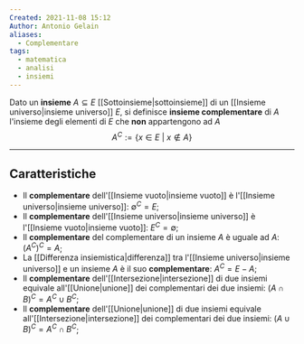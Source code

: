 ```yaml
---
Created: 2021-11-08 15:12
Author: Antonio Gelain
aliases:
  - Complementare
tags:
  - matematica
  - analisi
  - insiemi
---
```


Dato un **insieme** $A \subseteq E$ [[Sottoinsieme|sottoinsieme]] di un [[Insieme universo|insieme universo]] $E$, si definisce **insieme complementare** di $A$ l'insieme degli elementi di $E$ che **non** appartengono ad $A$
$$A^C := \{x \in E\ |\ x \notin A\}$$

---

## Caratteristiche

- Il **complementare** dell'[[Insieme vuoto|insieme vuoto]] è l'[[Insieme universo|insieme universo]]: $\emptyset^C = E$;
- Il **complementare** dell'[[Insieme universo|insieme universo]] è l'[[Insieme vuoto|insieme vuoto]]: $E^C = \emptyset$;
- Il **complementare** del complementare di un insieme $A$ è uguale ad $A$: $(A^C)^C = A$;
- La [[Differenza insiemistica|differenza]] tra l'[[Insieme universo|insieme universo]] e un insieme $A$ è il suo **complementare**: $A^C = E - A$;
- Il **complementare** dell'[[Intersezione|intersezione]] di due insiemi equivale all'[[Unione|unione]] dei complementari dei due insiemi: $(A \cap B)^C = A^C \cup B^C$;
- Il **complementare** dell'[[Unione|unione]] di due insiemi equivale all'[[Intersezione|intersezione]] dei complementari dei due insiemi: $(A \cup B)^C = A^C \cap B^C$;